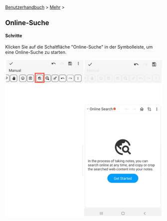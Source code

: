 [Benutzerhandbuch](/dragonnest/drawnote/manual/en) > [Mehr](/dragonnest/drawnote/manual/en/more) >

Online-Suche
---
#### Schritte
Klicken Sie auf die Schaltfläche "Online-Suche" in der Symbolleiste, um eine Online-Suche zu starten.

![Online-Suche](imgs/online_search.png)